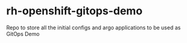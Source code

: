 # rh-openshift-gitops-demo
Repo to store all the initial configs and argo applications to be used as GitOps Demo

